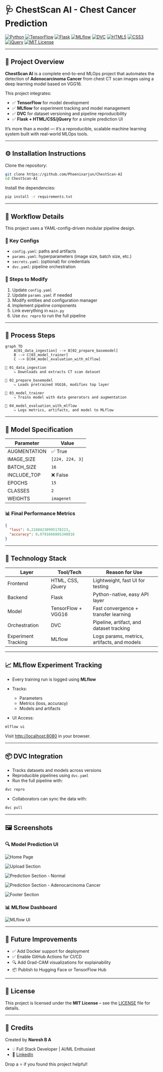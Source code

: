 # 🩺 ChestScan AI - Chest Cancer Prediction

[![Python](https://img.shields.io/badge/Python-3.10-blue?logo=python&logoColor=white)](https://www.python.org/)
[![TensorFlow](https://img.shields.io/badge/TensorFlow-2.12.0-FF6F00?logo=tensorflow&logoColor=white)](https://www.tensorflow.org/)
[![Flask](https://img.shields.io/badge/Flask-2.x-lightgrey?logo=flask)](https://flask.palletsprojects.com/)
[![MLflow](https://img.shields.io/badge/MLflow-2.2.2-blue?logo=mlflow)](https://mlflow.org/)
[![DVC](https://img.shields.io/badge/DVC-enabled-purple?logo=dvc)](https://dvc.org/)
[![HTML5](https://img.shields.io/badge/HTML5-E34F26?logo=html5&logoColor=white)](https://developer.mozilla.org/en-US/docs/Web/Guide/HTML/HTML5)
[![CSS3](https://img.shields.io/badge/CSS3-1572B6?logo=css3&logoColor=white)](https://developer.mozilla.org/en-US/docs/Web/CSS)
[![jQuery](https://img.shields.io/badge/jQuery-0769AD?logo=jquery&logoColor=white)](https://jquery.com/)
[![MIT License](https://img.shields.io/badge/License-MIT-green.svg)](LICENSE)

---

## 📌 Project Overview

**ChestScan AI** is a complete end-to-end MLOps project that automates the detection of **Adenocarcinoma Cancer** from chest CT scan images using a deep learning model based on VGG16.

This project integrates:
- ✅ **TensorFlow** for model development  
- ✅ **MLflow** for experiment tracking and model management  
- ✅ **DVC** for dataset versioning and pipeline reproducibility  
- ✅ **Flask + HTML/CSS/jQuery** for a simple prediction UI

It’s more than a model — it’s a reproducible, scalable machine learning system built with real-world MLOps tools.

---

## ⚙️ Installation Instructions

Clone the repository:

```bash
git clone https://github.com/Phoenixarjun/ChestScan-AI
cd ChestScan-AI
````

Install the dependencies:

```bash
pip install -r requirements.txt
```

---

## 🔁 Workflow Details

This project uses a YAML-config-driven modular pipeline design.

### 📂 Key Configs

* `config.yaml`: paths and artifacts
* `params.yaml`: hyperparameters (image size, batch size, etc.)
* `secrets.yaml`: (optional) for credentials
* `dvc.yaml`: pipeline orchestration

### 🧱 Steps to Modify

1. Update `config.yaml`
2. Update `params.yaml` if needed
3. Modify entities and configuration manager
4. Implement pipeline components
5. Link everything in `main.py`
6. Use `dvc repro` to run the full pipeline

---

## 🔬 Process Steps

```mermaid
graph TD
    A[01_data_ingestion] --> B[02_prepare_basemodel]
    B --> C[03_model_trainer]
    C --> D[04_model_evaluation_with_mlflow]
```

```
📁 01_data_ingestion
    ⤷ Downloads and extracts CT scan dataset

📁 02_prepare_basemodel
    ⤷ Loads pretrained VGG16, modifies top layer

📁 03_model_trainer
    ⤷ Trains model with data generators and augmentation

📁 04_model_evaluation_with_mlflow
    ⤷ Logs metrics, artifacts, and model to MLflow
```

---

## 🧠 Model Specification

| Parameter    | Value           |
| ------------ | --------------- |
| AUGMENTATION | ✅ True          |
| IMAGE\_SIZE  | `[224, 224, 3]` |
| BATCH\_SIZE  | `16`            |
| INCLUDE\_TOP | ❌ False         |
| EPOCHS       | `15`            |
| CLASSES      | `2`             |
| WEIGHTS      | `imagenet`      |

### 📊 Final Performance Metrics

```json
{
  "loss": 0.22484230995178223,
  "accuracy": 0.9791666865348816
}
```

---

## 🧰 Technology Stack

| Layer               | Tool/Tech          | Reason for Use                              |
| ------------------- | ------------------ | ------------------------------------------- |
| Frontend            | HTML, CSS, jQuery  | Lightweight, fast UI for testing            |
| Backend             | Flask              | Python-native, easy API layer               |
| Model               | TensorFlow + VGG16 | Fast convergence + transfer learning        |
| Orchestration       | DVC                | Pipeline, artifact, and dataset tracking    |
| Experiment Tracking | MLflow             | Logs params, metrics, artifacts, and models |

---

## 📈 MLflow Experiment Tracking

* Every training run is logged using **MLflow**
* Tracks:

  * Parameters
  * Metrics (loss, accuracy)
  * Models and artifacts
* UI Access:

```bash
mlflow ui
```

Visit [http://localhost:8080](http://localhost:8080) in your browser.

---

## 📦 DVC Integration

* Tracks datasets and models across versions
* Reproducible pipelines using `dvc.yaml`
* Run the full pipeline with:

```bash
dvc repro
```

* Collaborators can sync the data with:

```bash
dvc pull
```

---

## 🖼️ Screenshots

### 🔍 Model Prediction UI

![Home Page](https://github.com/user-attachments/assets/3145a457-9bdf-4caf-a5e3-d4ddbacea26f)


![Upload Section](https://github.com/user-attachments/assets/96584733-e084-496e-a44a-75d2fbac3665)


![Prediction Section - Normal](https://github.com/user-attachments/assets/a7135c18-78c9-4c7f-bd12-c246a3cfdd7a)


![Prediction Section - Adenocarcinoma Cancer](https://github.com/user-attachments/assets/7d61df54-0d79-4ffe-a01c-be748a57291b)


![Footer Section](https://github.com/user-attachments/assets/70934049-85d1-45e5-aeb3-b704321d97e6)

### 📊 MLflow Dashboard

![MLflow UI](https://github.com/user-attachments/assets/25593be4-3d5c-430b-ac82-ec24545591b2)

---

## 🔮 Future Improvements

* ✅ Add Docker support for deployment
* ✅ Enable GitHub Actions for CI/CD
* 🔍 Add Grad-CAM visualizations for explainability
* 📦 Publish to Hugging Face or TensorFlow Hub

---

## 📄 License

This project is licensed under the **MIT License** – see the [LICENSE](LICENSE) file for details.

---

## 🙌 Credits

Created by **Naresh B A**
* 💡 Full Stack Developer | AI/ML Enthusiast
* 🔗 [LinkedIn](www.linkedin.com/in/naresh-b-a-1b5331243)

Drop a ⭐ if you found this project helpful!

